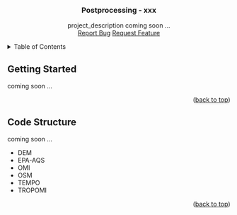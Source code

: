 <a id="readme-top"></a>


<!-- PROJECT LOGO -->
<br />
<div align="center">
  <h3 align="center">Postprocessing - xxx</h3>
  <p align="center">
    project_description coming soon ...
    <br />
    <a href="https://github.com/reneebichler/surface-emissions/issues/new?labels=bug&template=bug-report---.md">Report Bug</a>
    <a href="https://github.com/reneebichler/surface-emissions/issues/new?labels=enhancement&template=feature-request---.md">Request Feature</a>
  </p>
</div>



<!-- TABLE OF CONTENTS -->
<details>
  <summary>Table of Contents</summary>
  <ol>
    <li>
      <a href="#getting-started">Getting Started</a>
    </li>
    <li><a href="#code-structure">Code Structure</a></li>
  </ol>
</details>



<!-- GETTING STARTED -->
## Getting Started

coming soon ...

<p align="right">(<a href="#readme-top">back to top</a>)</p>



<!-- Code Structure -->
## Code Structure

coming soon ...

* DEM
* EPA-AQS
* OMI
* OSM
* TEMPO
* TROPOMI

<p align="right">(<a href="#readme-top">back to top</a>)</p>